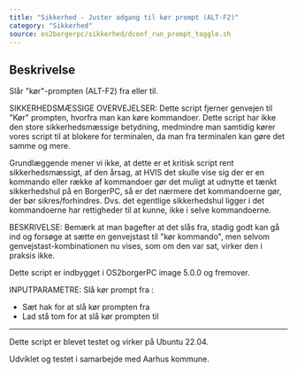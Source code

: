 ```yaml
---
title: "Sikkerhed - Juster adgang til kør prompt (ALT-F2)"
category: "Sikkerhed"
source: os2borgerpc/sikkerhed/dconf_run_prompt_toggle.sh
---
```


## Beskrivelse
Slår "kør"-prompten (ALT-F2) fra eller til.

SIKKERHEDSMÆSSIGE OVERVEJELSER:
Dette script fjerner genvejen til "Kør" prompten, hvorfra man kan køre kommandoer.
Dette script har ikke den store sikkerhedsmæssige betydning, medmindre man samtidig kører vores script til at blokere for terminalen, da man fra terminalen kan gøre det samme og mere.

Grundlæggende mener vi ikke, at dette er et kritisk script rent sikkerhedsmæssigt, af den årsag, at HVIS det skulle vise sig der er en kommando eller række af kommandoer gør det muligt at udnytte et tænkt sikkerhedshul på en BorgerPC, så er det nærmere det kommandoerne gør, der bør sikres/forhindres. Dvs. det egentlige sikkerhedshul ligger i det kommandoerne har rettigheder til at kunne, ikke i selve kommandoerne.

BESKRIVELSE:
Bemærk at man bagefter at det slås fra, stadig godt kan gå ind og forsøge at sætte en genvejstast til "kør kommando", 
men selvom genvejstast-kombinationen nu vises, som om den var sat, virker den i praksis ikke.

Dette script er indbygget i OS2borgerPC image 5.0.0 og fremover.

INPUTPARAMETRE:
  Slå kør prompt fra : 
  - Sæt hak for at slå kør prompten fra
  - Lad stå tom for at slå kør prompten til

-----------------

Dette script er blevet testet og virker på Ubuntu 22.04.

Udviklet og testet i samarbejde med Aarhus kommune.